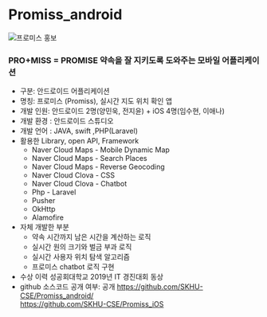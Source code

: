 # Promiss_android


![프로미스 홍보 ](./PRESENTATION%20RESOURCES/promiss.jpg)

### PRO+MISS = PROMISE 약속을 잘 지키도록 도와주는 모바일 어플리케이션
* 구분: 안드로이드 어플리케이션
* 명칭: 프로미스 (Promiss), 실시간 지도 위치 확인 앱
* 개발 인원: 안드로이드 2명(양민욱, 전지윤) + iOS 4명(임수현, 이애나)
* 개발 환경 : 안드로이드 스튜디오
* 개발 언어 : JAVA, swift ,PHP(Laravel)
* 활용한 Library, open API, Framework
  - Naver Cloud Maps - Mobile Dynamic Map
  - Naver Cloud Maps - Search Places
  - Naver Cloud Maps - Reverse Geocoding
  - Naver Cloud Clova - CSS
  - Naver Cloud Clova - Chatbot
  - Php - Laravel
  - Pusher
  - OkHttp
  - Alamofire
* 자체 개발한 부분
  - 약속 시간까지 남은 시간을 계산하는 로직
  - 실시간 원의 크기와 벌금 부과 로직
  - 실시간 사용자 위치 탐색 알고리즘
  - 프로미스 chatbot 로직 구현
* 수상 이력
성공회대학교 2019년 IT 경진대회 동상
* github 소스코드 공개 여부: 공개
   https://github.com/SKHU-CSE/Promiss_android/   
   https://github.com/SKHU-CSE/Promiss_iOS
    
